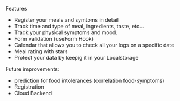 
Features

- Register your meals and symtoms in detail
- Track time and type of meal, ingredients, taste, etc...
- Track your physical symptoms and mood.
- Form validation (useForm Hook)
- Calendar that allows you to check all your logs on a specific date
- Meal rating with stars
- Protect your data by keepig it in your Localstorage 


Future improvements: 
- prediction for food intolerances (correlation food-symptoms)
- Registration
- Cloud Backend